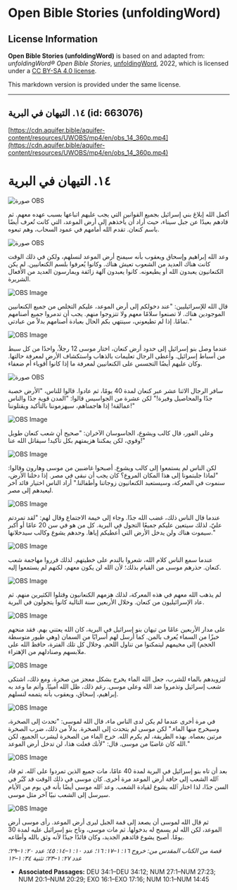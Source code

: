# Open Bible Stories (unfoldingWord)

## License Information

**Open Bible Stories (unfoldingWord)** is based on and adapted from: _unfoldingWord® Open Bible Stories_, [unfoldingWord](https://unfoldingword.org/utw), 2022, which is licensed under a [CC BY-SA 4.0 license](https://creativecommons.org/licenses/by-sa/4.0/legalcode.en).

This markdown version is provided under the same license.



--------------------------------

## ١٤. التيهان في البرية (id: 663076)

[https://cdn.aquifer.bible/aquifer-content/resources/UWOBS/mp4/en/obs_14_360p.mp4](https://cdn.aquifer.bible/aquifer-content/resources/UWOBS/mp4/en/obs_14_360p.mp4)

١٤. التيهان في البرية
=====================

![صورة OBS](https://cdn.aquifer.bible/aquifer-content/resources/UWOBS/jpg/360px/obs-en-14-01.jpg)

أكمل الله إبلاغ بني إسرائيل بجميع القوانين التي يجب عليهم اتباعها بسبب عهده معهم. ثم قادهم بعيدًا عن جبل سيناء، حيث أراد أن يأخذهم إلى أرض الموعد، التي كانت تُعرف أيضًا باسم كنعان. تقدم الله أمامهم في عمود السحاب، وهم تبعوه.

![صورة OBS](https://cdn.aquifer.bible/aquifer-content/resources/UWOBS/jpg/360px/obs-en-14-02.jpg)

وعد الله إبراهيم وإسحاق ويعقوب بأنه سيمنح أرض الموعد لنسلهم، ولكن في ذلك الوقت كانت هناك العديد من الشعوب تعيش هناك. وكانوا يُعرفوا بلسم الكنعانيين. لم يكن الكنعانيون يعبدون الله أو يطيعونه. كانوا يعبدون آلهة زائفة ويمارسون العديد من الأفعال الشريرة.

![OBS Image](https://cdn.aquifer.bible/aquifer-content/resources/UWOBS/jpg/360px/obs-en-14-03.jpg)

قال الله للإسرائيليين: "عند دخولكم إلى أرض الموعد، عليكم التخلص من جميع الكنعانيين الموجودين هناك. لا تصنعوا سلامًا معهم ولا تتزوجوا منهم. يجب أن تدمروا جميع أصنامهم تمامًا. إذا لم تطيعوني، سينتهي بكم الحال بعبادة أصنامهم بدلاً من عبادتي."

![OBS Image](https://cdn.aquifer.bible/aquifer-content/resources/UWOBS/jpg/360px/obs-en-14-04.jpg)

عندما وصل بنو إسرائيل إلى حدود أرض كنعان، اختار موسى 12 رجلاً، واحدًا من كل سبط من أسباط إسرائيل. وأعطى الرجال تعليمات بالذهاب واستكشاف الأرض لمعرفة حالتها. وكان عليهم أيضًا التجسس على الكنعانيين لمعرفة ما إذا كانوا أقوياء أم ضعفاء.

![صورة OBS](https://cdn.aquifer.bible/aquifer-content/resources/UWOBS/jpg/360px/obs-en-14-05.jpg)

سافر الرجال الاثنا عشر عبر كنعان لمدة 40 يومًا، ثم عادوا. قالوا للناس، "الأرض خصبة جدًا والمحاصيل وفيرة!" لكن عشرة من الجواسيس قالوا: "المدن قوية جدًا والناس عمالقة! إذا هاجمناهم، سيهزموننا بالتأكيد ويقتلوننا!"

![OBS Image](https://cdn.aquifer.bible/aquifer-content/resources/UWOBS/jpg/360px/obs-en-14-06.jpg)

وعلى الفور، قال كالب ويشوع، الجاسوسان الآخران: "صحيح أن شعب كنعان طويل وقوي، لكن يمكننا هزيمتهم بكل تأكيد! سيقاتل الله عنا!"

![OBS Image](https://cdn.aquifer.bible/aquifer-content/resources/UWOBS/jpg/360px/obs-en-14-07.jpg)

لكن الناس لم يستمعوا إلى كالب ويشوع. أصبحوا غاضبين من موسى وهارون وقالوا: "لماذا جلبتمونا إلى هذا المكان المروع؟ كان يجب أن نبقى في مصر. إذا دخلنا الأرض، سنموت في المعركة، وسيستعبد الكنعانيون زوجاتنا وأطفالنا." أراد الناس اختيار قائد آخر ليعيدهم إلى مصر.

![OBS Image](https://cdn.aquifer.bible/aquifer-content/resources/UWOBS/jpg/360px/obs-en-14-08.jpg)

عندما قال الناس ذلك، غضب الله جدًا. وجاء إلى خيمة الاجتماع وقال لهم: "لقد تمردتم عليّ، لذلك سيتعين عليكم جميعًا التجول في البرية. كل من هو في سن 20 عامًا أو أكبر سيموت هناك ولن يدخل الأرض التي أعطيكم إياها. وحدهم يشوع وكالب سيدخلانها."

![OBS Image](https://cdn.aquifer.bible/aquifer-content/resources/UWOBS/jpg/360px/obs-en-14-09.jpg)

عندما سمع الناس كلام الله، شعروا بالندم على خطيتهم. لذلك قرروا مهاجمة شعب كنعان. حذرهم موسى من القيام بذلك؛ لأن الله لن يكون معهم، لكنهم لم يستمعوا إليه.

![OBS Image](https://cdn.aquifer.bible/aquifer-content/resources/UWOBS/jpg/360px/obs-en-14-10.jpg)

لم يذهب الله معهم في هذه المعركة، لذلك هزمهم الكنعانيون وقتلوا الكثيرين منهم. ثم عاد الإسرائيليون من كنعان. وخلال الأربعين سنة التالية كانوا يتجولون في البرية.

![OBS Image](https://cdn.aquifer.bible/aquifer-content/resources/UWOBS/jpg/360px/obs-en-14-11.jpg)

على مدار الأربعين عامًا من تيهان بنو إسرائيل في البرية، كان الله يعتني بهم. فقد منحهم خبزًا من السماء يُعرف بالمن. كما أرسل لهم أسرابًا من السمان (وهي طيور متوسطة الحجم) إلى مخيمهم ليتمكنوا من تناول اللحم. وخلال كل تلك الفترة، حافظ الله على ملابسهم وصنادلهم من الإهتراء.

![OBS Image](https://cdn.aquifer.bible/aquifer-content/resources/UWOBS/jpg/360px/obs-en-14-12.jpg)

لتزويدهم بالماء للشرب، جعل الله الماء يخرج بشكل معجز من صخرة. ومع ذلك، اشتكى شعب إسرائيل وتذمروا ضد الله وعلى موسى. رغم ذلك، ظل الله أمينًا. وأتم ما وعد به إبراهيم، إسحاق، ويعقوب بأنه يتممه لنسلهم.

![OBS Image](https://cdn.aquifer.bible/aquifer-content/resources/UWOBS/jpg/360px/obs-en-14-13.jpg)

في مرة أخرى عندما لم يكن لدى الناس ماء، قال الله لموسى: "تحدث إلى الصخرة، وسيخرج منها الماء." لكن موسى لم يتحدث إلى الصخرة. بدلاً من ذلك، ضرب الصخرة مرتين بعصاه. بهذه الطريقة، لم يكرم الله. خرج الماء من الصخرة ليشرب الجميع، لكن الله كان غاضبًا من موسى. قال: "لأنك فعلت هذا، لن تدخل أرض الموعد."

![OBS Image](https://cdn.aquifer.bible/aquifer-content/resources/UWOBS/jpg/360px/obs-en-14-14.jpg)

بعد أن تاه بنو إسرائيل في البرية لمدة 40 عامًا، مات جميع الذين تمردوا على ٱلله. ثم قاد ٱلله الشعب إلى حافة أرض الموعد مرة أخرى. كان موسى في ذلك الوقت قد كَبُر في السن جدًا، لذا اختار ٱلله يشوع لقيادة الشعب. وعد ٱلله موسى أيضًا بأنه في يوم من الأيام سيرسل إلى الشعب نبيًا آخر مثل موسى.

![OBS Image](https://cdn.aquifer.bible/aquifer-content/resources/UWOBS/jpg/360px/obs-en-14-15.jpg)

ثم قال الله لموسى أن يصعد إلى قمة الجبل ليرى أرض الموعد. رأى موسى أرض الموعد، لكن الله لم يسمح له بدخولها. ثم مات موسى، وناح بنو إسرائيل عليه لمدة 30 يومًا. أصبح يشوع قائدهم الجديد، وكان قائدًا جيدًا لأنه وثق بالله وأطاعه.

*قصة من الكتاب المقدس من: خروج ١٦: ١–١٧: ١٦؛ عدد ١٠: ١–١٤: ٤٥؛ عدد ٢٠: ١–٢٩؛ عدد ٢٧: ١–٢٣؛ تثنية ٣٤: ١–١٢*

* **Associated Passages:** DEU 34:1–DEU 34:12; NUM 27:1–NUM 27:23; NUM 20:1–NUM 20:29; EXO 16:1–EXO 17:16; NUM 10:1–NUM 14:45

